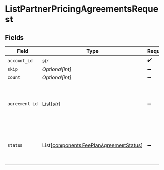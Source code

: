 # ListPartnerPricingAgreementsRequest


## Fields

| Field                                                                                        | Type                                                                                         | Required                                                                                     | Description                                                                                  | Example                                                                                      |
| -------------------------------------------------------------------------------------------- | -------------------------------------------------------------------------------------------- | -------------------------------------------------------------------------------------------- | -------------------------------------------------------------------------------------------- | -------------------------------------------------------------------------------------------- |
| `account_id`                                                                                 | *str*                                                                                        | :heavy_check_mark:                                                                           | N/A                                                                                          |                                                                                              |
| `skip`                                                                                       | *Optional[int]*                                                                              | :heavy_minus_sign:                                                                           | N/A                                                                                          | 60                                                                                           |
| `count`                                                                                      | *Optional[int]*                                                                              | :heavy_minus_sign:                                                                           | N/A                                                                                          | 20                                                                                           |
| `agreement_id`                                                                               | List[*str*]                                                                                  | :heavy_minus_sign:                                                                           | A comma-separated list of agreement IDs to filter the results by.                            |                                                                                              |
| `status`                                                                                     | List[[components.FeePlanAgreementStatus](../../models/components/feeplanagreementstatus.md)] | :heavy_minus_sign:                                                                           | A comma-separated list of statuses to filter the results by.                                 |                                                                                              |